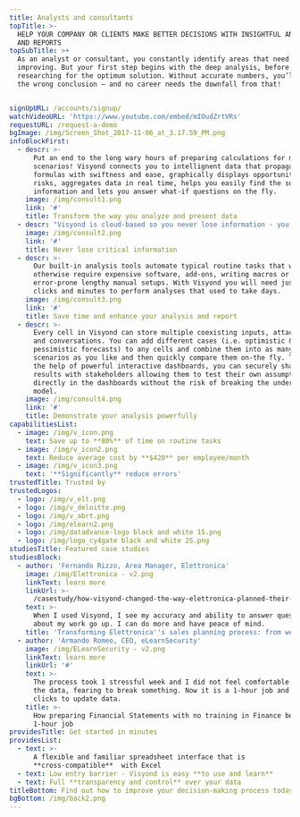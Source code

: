 ```yaml
---
title: Analysts and consultants
topTitle: >-
  HELP YOUR COMPANY OR CLIENTS MAKE BETTER DECISIONS WITH INSIGHTFUL ANALYSIS
  AND REPORTS
topSubTitle: >+
  As an analyst or consultant, you constantly identify areas that need
  improving. But your first step begins with the deep analysis, before
  researching for the optimum solution. Without accurate numbers, you’ll draw
  the wrong conclusion – and no career needs the downfall from that!


signUpURL: /accounts/signup/
watchVideoURL: 'https://www.youtube.com/embed/mIOudZrtVRs'
requestURL: /request-a-demo
bgImage: /img/Screen_Shot_2017-11-06_at_3.17.59_PM.png
infoBlockFirst:
  - descr: >-
      Put an end to the long wary hours of preparing calculations for multiple
      scenarios! Visyond connects you to intellignent data that propagates your
      formulas with swiftness and ease, graphically displays opportunities and
      risks, aggregates data in real time, helps you easily find the source of
      information and lets you answer what-if questions on the fly.
    image: /img/consult1.png
    link: '#'
    title: Transform the way you analyze and present data
  - descr: "Visyond is cloud-based so you never lose information - you can manage and transfer team knowledge easily and eliminate dependency from the model creator by securely sharing your models and analysis.\r It’s been designed to never break formulas or lose your teams’ work, track their input and changes."
    image: /img/consult2.png
    link: '#'
    title: Never lose critical information
  - descr: >-
      Our built-in analysis tools automate typical routine tasks that would
      otherwise require expensive software, add-ons, writing macros or
      error-prone lengthy manual setups. With Visyond you will need just a few
      clicks and minutes to perform analyses that used to take days.
    image: /img/consult3.png
    link: '#'
    title: Save time and enhance your analysis and report
  - descr: >-
      Every cell in Visyond can store multiple coexisting inputs, attachments
      and conversations. You can add different cases (i.e. optimistic &
      pessimistic forecasts) to any cells and combine them into as many
      scenarios as you like and then quickly compare them on-the fly. Then, with
      the help of powerful interactive dashboards, you can securely share the
      results with stakeholders allowing them to test their own assumptions
      directly in the dashboards without the risk of breaking the underlying
      model.
    image: /img/consult4.png
    link: '#'
    title: Demonstrate your analysis powerfully
capabilitiesList:
  - image: /img/v_icon.png
    text: Save up to **80%** of time on routine tasks
  - image: /img/v_icon2.png
    text: Reduce average cost by **$420** per employee/month
  - image: /img/v_icon3.png
    text: '**Significantly** reduce errors'
trustedTitle: Trusted by
trustedLogos:
  - logo: /img/v_elt.png
  - logo: /img/v_deloitte.png
  - logo: /img/v_abrt.png
  - logo: /img/elearn2.png
  - logo: /img/datadvance-logo black and white 15.png
  - logo: /img/logo_cy4gate black and white 25.png
studiesTitle: Featured case studies
studiesBlock:
  - author: 'Fernando Rizzo, Area Manager, Elettronica'
    image: /img/Elettronica - v2.png
    linkText: learn more
    linkUrl: >-
      /casestudy/how-visyond-changed-the-way-elettronica-planned-their-sales-and-shortened-the-process-from-weeks-to-hours/
    text: >-
      When I used Visyond, I see my accuracy and ability to answer questions
      about my work go up. I can do more and have peace of mind.
    title: 'Transforming Elettronica''s sales planning process: from weeks to hours'
  - author: 'Armando Romeo, CEO, eLearnSecurity'
    image: /img/ELearnSecurity - v2.png
    linkText: learn more
    linkUrl: '#'
    text: >-
      The process took 1 stressful week and I did not feel comfortable to update
      the data, fearing to break something. Now it is a 1-hour job and a few
      clicks to update data.
    title: >-
      How preparing Financial Statements with no training in Finance became a
      1-hour job
providesTitle: Get started in minutes
providesList:
  - text: >-
      A flexible and familiar spreadsheet interface that is
      **cross-compatible**  with Excel
  - text: Low entry barrier - Visyond is easy **to use and learn**
  - text: Full **transparency and control** over your data
titleBottom: Find out how to improve your decision-making process today
bgBottom: /img/back2.png
---
```



